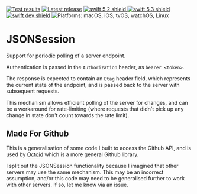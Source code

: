 [comment]: <> (Header Generated by ActionStatus 1.0.2 - 273)

[![Test results][tests shield]][actions] [![Latest release][release shield]][releases] [![swift 5.2 shield] ![swift 5.3 shield] ![swift dev shield]][swift] ![Platforms: macOS, iOS, tvOS, watchOS, Linux][platforms shield]

[release shield]: https://img.shields.io/github/v/release/elegantchaos/JSONSession
[platforms shield]: https://img.shields.io/badge/platforms-macOS_iOS_tvOS_watchOS_Linux-lightgrey.svg?style=flat "macOS, iOS, tvOS, watchOS, Linux"
[tests shield]: https://github.com/elegantchaos/JSONSession/workflows/Tests/badge.svg
[swift 5.2 shield]: https://img.shields.io/badge/swift-5.2-F05138.svg "Swift 5.2"
[swift 5.3 shield]: https://img.shields.io/badge/swift-5.3-F05138.svg "Swift 5.3"
[swift dev shield]: https://img.shields.io/badge/swift-dev-F05138.svg "Swift dev"

[swift]: https://swift.org
[releases]: https://github.com/elegantchaos/JSONSession/releases
[actions]: https://github.com/elegantchaos/JSONSession/actions

[comment]: <> (End of ActionStatus Header)

# JSONSession

Support for periodic polling of a server endpoint.

Authentication is passed in the `Authorization` header, as `bearer <token>`. 

The response is expected to contain an `Etag` header field, which represents the current state of the endpoint, and is passed back to the server with subsequent requests.

This mechanism allows efficient polling of the server for changes, and can be a workaround for rate-limiting (where requests that didn't pick up any change in state don't count towards the rate limit).

## Made For Github

This is a generalisation of some code I built to access the Github API, and is used by [Octoid](https://github.com/elegantchaos/Octoid) which is a more general Github library.

I split out the JSONSession functionality because I imagined that other servers may use the same mechanism. This may be an incorrect assumption, and/or this code may need to be generalised further to work with other servers. If so, let me know via an issue.
